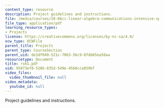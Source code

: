 ```yaml
---
content_type: resource
description: Project guidelines and instructions.
file: /media/courses/18-06ci-linear-algebra-communications-intensive-spring-2004/95873ef8528b835d549e45b8cca859bf_rs61.pdf
file_type: application/pdf
learning_resource_types:
- Projects
license: https://creativecommons.org/licenses/by-nc-sa/4.0/
ocw_type: OCWFile
parent_title: Projects
parent_type: CourseSection
parent_uid: de3df049-521c-7063-56c9-8fdb65ea58aa
resourcetype: Document
title: rs61.pdf
uid: 95873ef8-528b-835d-549e-45b8cca859bf
video_files:
  video_thumbnail_file: null
video_metadata:
  youtube_id: null
---
```

Project guidelines and instructions.